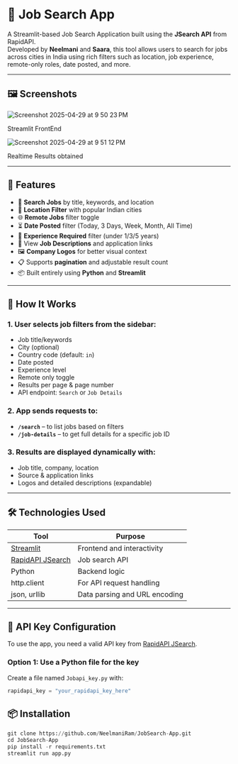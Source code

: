 # 💼 Job Search App

A Streamlit-based Job Search Application built using the **JSearch API** from RapidAPI.  
Developed by **Neelmani** and **Saara**, this tool allows users to search for jobs across cities in India using rich filters such as location, job experience, remote-only roles, date posted, and more.

---
## 🖼️ Screenshots 
![Screenshot 2025-04-29 at 9 50 23 PM](https://github.com/user-attachments/assets/b7e1041f-3804-4284-a564-ea8596621df4)

Streamlit FrontEnd

![Screenshot 2025-04-29 at 9 51 12 PM](https://github.com/user-attachments/assets/0aec1750-e4af-444a-9d81-05b66af887ee)

Realtime Results obtained

---

## 📌 Features

- 🔎 **Search Jobs** by title, keywords, and location
- 📍 **Location Filter** with popular Indian cities
- 🌐 **Remote Jobs** filter toggle
- ⏳ **Date Posted** filter (Today, 3 Days, Week, Month, All Time)
- 🧠 **Experience Required** filter (under 1/3/5 years)
- 📄 View **Job Descriptions** and application links
- 🖼️ **Company Logos** for better visual context
- 📋 Supports **pagination** and adjustable result count
- 📦 Built entirely using **Python** and **Streamlit**

---

## 🚀 How It Works

### 1. User selects job filters from the sidebar:
- Job title/keywords
- City (optional)
- Country code (default: `in`)
- Date posted
- Experience level
- Remote only toggle
- Results per page & page number
- API endpoint: `Search` or `Job Details`

### 2. App sends requests to:
- **`/search`** – to list jobs based on filters
- **`/job-details`** – to get full details for a specific job ID

### 3. Results are displayed dynamically with:
- Job title, company, location
- Source & application links
- Logos and detailed descriptions (expandable)

---

## 🛠️ Technologies Used

| Tool        | Purpose                      |
|-------------|------------------------------|
| [Streamlit](https://streamlit.io/) | Frontend and interactivity |
| [RapidAPI JSearch](https://rapidapi.com/letscrape-6bRBa3QguO5/api/jsearch) | Job search API |
| Python      | Backend logic                |
| http.client | For API request handling     |
| json, urllib | Data parsing and URL encoding |

---

## 🔐 API Key Configuration

To use the app, you need a valid API key from [RapidAPI JSearch](https://rapidapi.com/letscrape-6bRBa3QguO5/api/jsearch).

### Option 1: Use a Python file for the key
Create a file named `Jobapi_key.py` with:
```python
rapidapi_key = "your_rapidapi_key_here"
```

## 📦 Installation

```python
git clone https://github.com/NeelmaniRam/JobSearch-App.git
cd JobSearch-App
pip install -r requirements.txt
streamlit run app.py
```

